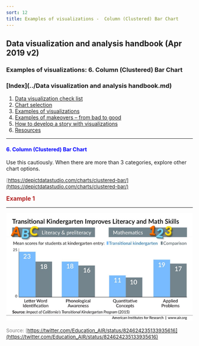 ```yaml
---
sort: 12
title: Examples of visualizations -  Column (Clustered) Bar Chart 
---
```


## Data visualization and analysis handbook (Apr 2019 v2)
###  Examples of visualizations: 6. Column (Clustered) Bar Chart 

### [Index](../Data visualization and analysis handbook.md)

1. [Data visualization check list](1_checklist.md)
1. [Chart selection](2_chartselection.md)
1. [Examples of visualizations](3_chartindex.md)
1. [Examples of makeovers – from bad to good](4_makeover.md)
1. [How to develop a story with visualizations](5_story.md)
1. [Resources](6_resources.md)


***


#### <span style="color:blue; ">6. Column (Clustered) Bar Chart </span>

Use this cautiously. When there are more than 3 categories, explore other chart options.

<span style="color:gray; font-size:10pt;">[https://depictdatastudio.com/charts/clustered-bar/](https://depictdatastudio.com/charts/clustered-bar/)</span>

<span style="color:FireBrick; font-size:12pt; font-weight : bold;">Example 1</Span>

***

![png](img/Picture17.png)

<span style="color:gray; font-size:10pt;">Source: [https://twitter.com/Education_AIR/status/824624235133935616](https://twitter.com/Education_AIR/status/824624235133935616)</span>


